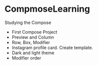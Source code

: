 # CompmoseLearning
Studying the Сompose
* First Compose Project
* Preview and Column
* Row, Box, Modifier
* Instagram profile card. Create template.
* Dark and light theme
* Modifier order
